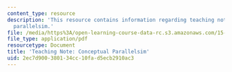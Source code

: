```yaml
---
content_type: resource
description: 'This resource contains information regarding teaching note: conceptual
  parallelsim.'
file: /media/https%3A/open-learning-course-data-rc.s3.amazonaws.com/15-279-management-communication-for-undergraduates-fall-2012/2ec7d900380134cc10fad5ecb2910ac3_MIT15_279F12_cncptPrllelsm.pdf
file_type: application/pdf
resourcetype: Document
title: 'Teaching Note: Conceptual Parallelsim'
uid: 2ec7d900-3801-34cc-10fa-d5ecb2910ac3
---
```

